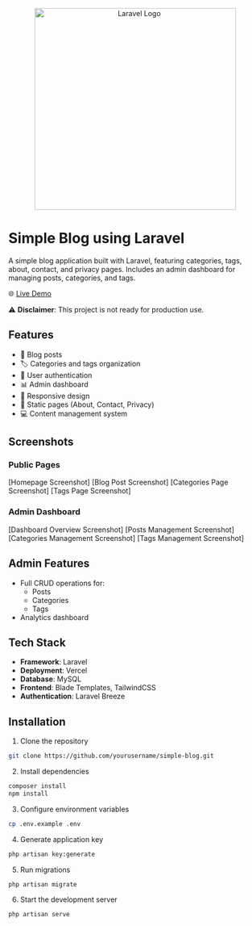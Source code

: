 <p align="center"><a href="https://laravel.com" target="_blank"><img src="https://raw.githubusercontent.com/laravel/art/master/logo-lockup/5%20SVG/2%20CMYK/1%20Full%20Color/laravel-logolockup-cmyk-red.svg" width="400" alt="Laravel Logo"></a></p>

# Simple Blog using Laravel

A simple blog application built with Laravel, featuring categories, tags, about, contact, and privacy pages. Includes an admin dashboard for managing posts, categories, and tags.

🌐 [Live Demo](https://simple-blog-laravel.vercel.app/)

⚠️ **Disclaimer**: This project is not ready for production use.

## Features

- 📝 Blog posts
- 🏷️ Categories and tags organization
- 👤 User authentication
- 📊 Admin dashboard
- 📱 Responsive design
- 📄 Static pages (About, Contact, Privacy)
- 💻 Content management system

## Screenshots

### Public Pages
[Homepage Screenshot]
[Blog Post Screenshot]
[Categories Page Screenshot]
[Tags Page Screenshot]

### Admin Dashboard
[Dashboard Overview Screenshot]
[Posts Management Screenshot]
[Categories Management Screenshot]
[Tags Management Screenshot]

## Admin Features

- Full CRUD operations for:
  - Posts
  - Categories
  - Tags
- Analytics dashboard

## Tech Stack

- **Framework**: Laravel
- **Deployment**: Vercel
- **Database**: MySQL
- **Frontend**: Blade Templates, TailwindCSS
- **Authentication**: Laravel Breeze

## Installation

1. Clone the repository
```bash
git clone https://github.com/yourusername/simple-blog.git
```

2. Install dependencies
```bash
composer install
npm install
```

3. Configure environment variables
```bash
cp .env.example .env
```

4. Generate application key
```bash
php artisan key:generate
```

5. Run migrations
```bash
php artisan migrate
```

6. Start the development server
```bash
php artisan serve
```